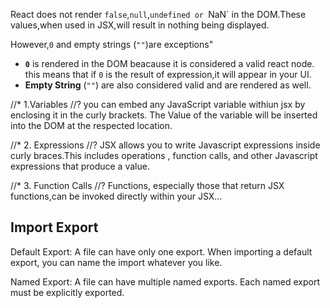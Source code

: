 React does not render `false`,`null`,`undefined or `NaN` in the DOM.These values,when used in JSX,will result in nothing being displayed.

However,`0` and empty strings (`""`)are exceptions"

- **`0`** is rendered in the DOM beacause it is considered a valid react node. this means that if `0` is the result of expression,it will appear in your UI.
- **Empty String** (`""`) are also considered valid and are rendered as well.





//* 1.Variables
//? you can embed any JavaScript variable withiun jsx by enclosing it in the curly brackets. The Value of the variable will be inserted into the DOM at the respected location.

//* 2. Expressions
//? JSX allows you to write Javascript expressions inside curly braces.This includes operations , function calls, and other Javascript expressions that produce  a value.

//* 3. Function Calls
//? Functions, especially those that return JSX functions,can be invoked directly within your JSX...


## Import Export

Default Export:
 A file can have only one export.
When importing a default export, you can name the import whatever you like.


Named Export:
A file can have multiple named exports.
Each named export must be explicitly exported.

